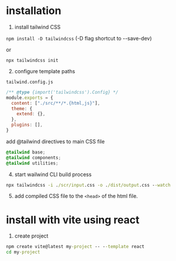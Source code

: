 # installation

1. install tailwind CSS

`npm install -D tailwindcss` (-D flag shortcut to --save-dev)

or

`npx tailwindcss init`

2. configure template paths 

`tailwind.config.js` 

```js
/** @type {import('tailwindcss').Config} */
module.exports = {
  content: ["./src/**/*.{html,js}"],
  theme: {
    extend: {},
  },
  plugins: [],
}
```

add @tailwind directives to main CSS file

```css
@tailwind base;
@tailwind components;
@tailwind utilities;
```

4. start wailwind CLI build process

```cmd
npx tailwindcss -i ./scr/input.css -o ./dist/output.css --watch
```

5. add compiled CSS file to the `<head>` of the html file. 


# install with vite using react

1. create project

```cmd
npm create vite@latest my-project -- --template react
cd my-project
```